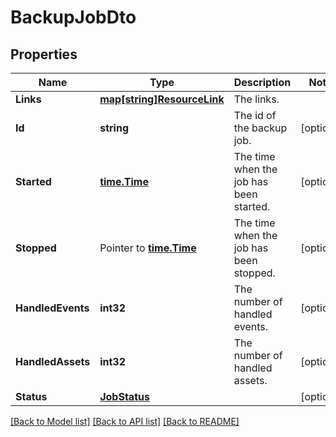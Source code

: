 # BackupJobDto

## Properties

Name | Type | Description | Notes
------------ | ------------- | ------------- | -------------
**Links** | [**map[string]ResourceLink**](ResourceLink.md) | The links. | 
**Id** | **string** | The id of the backup job. | [optional] 
**Started** | [**time.Time**](time.Time.md) | The time when the job has been started. | [optional] 
**Stopped** | Pointer to [**time.Time**](time.Time.md) | The time when the job has been stopped. | [optional] 
**HandledEvents** | **int32** | The number of handled events. | [optional] 
**HandledAssets** | **int32** | The number of handled assets. | [optional] 
**Status** | [**JobStatus**](JobStatus.md) |  | [optional] 

[[Back to Model list]](../README.md#documentation-for-models) [[Back to API list]](../README.md#documentation-for-api-endpoints) [[Back to README]](../README.md)


